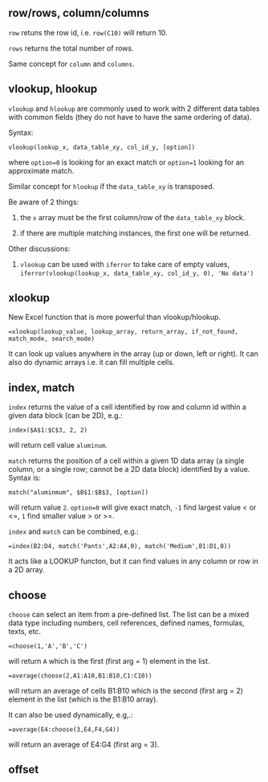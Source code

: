 

## row/rows, column/columns

`row` retuns the row id, i.e. `row(C10)` will return 10.

`rows` returns the total number of rows.

Same concept for `column` and `columns`.


## vlookup, hlookup

`vlookup` and `hlookup` are commonly used to work with 2 different data tables with common fields (they do not have to have the same ordering of data).

Syntax:
```
vlookup(lookup_x, data_table_xy, col_id_y, [option])
```
where `option=0` is looking for an exact match or `option=1` looking for an approximate match.

Similar concept for `hlookup` if the `data_table_xy` is transposed.

Be aware of 2 things:

1. the `x` array must be the first column/row of the `data_table_xy` block.

2. if there are multiple matching instances, the first one will be returned. 

Other discussions:

1. `vlookup` can be used with `iferror` to take care of empty values, `iferror(vlookup(lookup_x, data_table_xy, col_id_y, 0), 'No data')`


## xlookup
New Excel function that is more powerful than vlookup/hlookup.
```
=xlookup(lookup_value, lookup_array, return_array, if_not_found, match_mode, search_mode)
```

It can look up values anywhere in the array (up or down, left or right). It can also do dynamic arrays i.e. it can fill multiple cells.


## index, match

`index` returns the value of a cell identified by row and column id within a given data block (can be 2D), e.g.:
```
index($A$1:$C$3, 2, 2)
```
will return cell value `aluminum`.


`match` returns the position of a cell within a given 1D data array (a single column, or a single row; cannot be a 2D data block) identified by a value. Syntax is:
```
match("aluminmum", $B$1:$B$3, [option])
```
will return value `2`. `option=0` will give exact match, `-1` find largest value < or <=, `1` find smaller value > or >=.

`index` and `match` can be combined, e.g.:
```
=index(B2:D4, match('Pants',A2:A4,0), match('Medium',B1:D1,0))
```
It acts like a LOOKUP functon, but it can find values in any column or row in a 2D array.


## choose

`choose` can select an item from a pre-defined list. The list can be a mixed data type including numbers, cell references, defined names, formulas, texts, etc.

```
=choose(1,'A','B','C')
```
will return `A` which is the first (first arg = 1) element in the list.

```
=average(choose(2,A1:A10,B1:B10,C1:C10))
```
will return an average of cells B1:B10 which is the second (first arg = 2) element in the list (which is the B1:B10 array).

It can also be used dynamically, e.g,.:
```
=average(E4:choose(3,E4,F4,G4))
```
will return an average of E4:G4 (first arg = 3).

## offset
